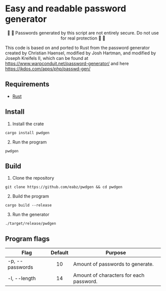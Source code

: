 # Easy and readable password generator

<p align="center">🚧 🚨 Passwords generated by this script are not entirely secure. Do not use for real protection 🚧 🚨</p>

This code is based on and ported to Rust from the password generator created by Christian Haensel, modified by Josh Hartman, and modified by Joseph Kreifels II, which can be found at https://www.warpconduit.net/password-generator/ and here https://jkdos.com/apps/php/passwd-gen/

## Requirements

- [Rust](https://www.rust-lang.org/tools/install)

## Install

1. Install the crate

```
cargo install pwdgen
```

2. Run the program

```
pwdgen
```

## Build

1. Clone the repository

```
git clone https://github.com/eabz/pwdgen && cd pwdgen
```

2. Build the program

```
cargo build --release
```

3. Run the generator

```
./target/release/pwdgen
```

## Program flags

| Flag            | Default | Purpose                                 |
| --------------- | :-----: | --------------------------------------- |
| -p, --passwords |   10    | Amount of passwords to generate.        |
| -l, --length    |   14    | Amount of characters for each password. |

